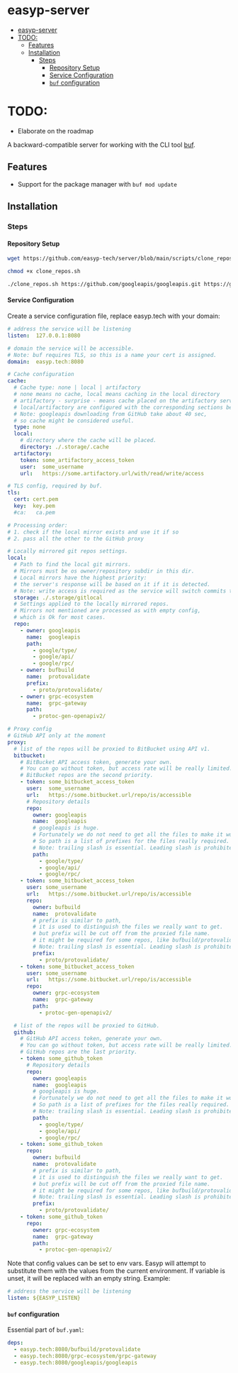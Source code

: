 # easyp-server

<!-- TOC -->
* [easyp-server](#easyp-server)
* [TODO:](#todo)
  * [Features](#features)
  * [Installation](#installation)
    * [Steps](#steps)
      * [Repository Setup](#repository-setup)
      * [Service Configuration](#service-configuration)
      * [`buf` configuration](#buf-configuration-)
<!-- TOC -->

# TODO:

* Elaborate on the roadmap

A backward-compatible server for working with the CLI tool [buf](https://github.com/bufbuild/buf).

## Features

* Support for the package manager with `buf mod update`

## Installation

### Steps

#### Repository Setup

```bash
wget https://github.com/easyp-tech/server/blob/main/scripts/clone_repos.sh -O clone_repos.sh

chmod +x clone_repos.sh

./clone_repos.sh https://github.com/googleapis/googleapis.git https://github.com/bufbuild/protovalidate.git
```

#### Service Configuration

Create a service configuration file, replace easyp.tech with your domain:

```yaml
# address the service will be listening
listen:  127.0.0.1:8080

# domain the service will be accessible.
# Note: buf requires TLS, so this is a name your cert is assigned.
domain:  easyp.tech:8080

# Cache configuration
cache:
  # Cache type: none | local | artifactory
  # none means no cache, local means caching in the local directory
  # artifactory - surprise - means cache placed on the artifactory server
  # local/artifactory are configured with the corresponding sections below
  # Note: googleapis downloading from GitHub take about 40 sec,
  # so cache might be considered useful.
  type: none
  local:
    # directory where the cache will be placed.
    directory: ./.storage/.cache
  artifactory:
    token: some_artifactory_access_token
    user:  some_username
    url:   https://some.artifactory.url/with/read/write/access

# TLS config, required by buf.
tls:
  cert: cert.pem
  key:  key.pem
  #ca:   ca.pem

# Processing order:
# 1. check if the local mirror exists and use it if so
# 2. pass all the other to the GitHub proxy

# Locally mirrored git repos settings.
local:
  # Path to find the local git mirrors.
  # Mirrors must be os owner/repository subdir in this dir.
  # Local mirrors have the highest priority:
  # the server's response will be based on it if it is detected.  
  # Note: write access is required as the service will switch commits then needed.
  storage: ./.storage/gitlocal
  # Settings applied to the locally mirrored repos.
  # Mirrors not mentioned are processed as with empty config,
  # which is Ok for most cases.
  repo:
    - owner: googleapis
      name:  googleapis
      path:
        - google/type/
        - google/api/
        - google/rpc/
    - owner: bufbuild
      name:  protovalidate
      prefix:
        - proto/protovalidate/
    - owner: grpc-ecosystem
      name:  grpc-gateway
      path:
        - protoc-gen-openapiv2/

# Proxy config
# GitHub API only at the moment
proxy:
  # list of the repos will be proxied to BitBucket using API v1.
  bitbucket:
    # BitBucket API access token, generate your own.
    # You can go without token, but access rate will be really limited.
    # BitBucket repos are the second priority.
    - token: some_bitbucket_access_token
      user:  some_username
      url:   https://some.bitbucket.url/repo/is/accessible
      # Repository details
      repo:
        owner: googleapis
        name:  googleapis
        # googleapis is huge.
        # Fortunately we do not need to get all the files to make it works.
        # So path is a list of prefixes for the files really required.
        # Note: trailing slash is essential. Leading slash is prohibited.
        path:
          - google/type/
          - google/api/
          - google/rpc/
    - token: some_bitbucket_access_token
      user: some_username
      url:   https://some.bitbucket.url/repo/is/accessible
      repo:
        owner: bufbuild
        name:  protovalidate
        # prefix is similar to path,
        # it is used to distinguish the files we really want to get.
        # but prefix will be cut off from the proxied file name.
        # it might be required for some repos, like bufbuild/protovalidate
        # Note: trailing slash is essential. Leading slash is prohibited.
        prefix:
          - proto/protovalidate/
    - token: some_bitbucket_access_token
      user: some_username
      url:   https://some.bitbucket.url/repo/is/accessible
      repo:
        owner: grpc-ecosystem
        name:  grpc-gateway
        path:
          - protoc-gen-openapiv2/

  # list of the repos will be proxied to GitHub.
  github:
    # GitHub API access token, generate your own.
    # You can go without token, but access rate will be really limited.
    # GitHub repos are the last priority.
    - token: some_github_token 
      # Repository details
      repo:
        owner: googleapis
        name:  googleapis
        # googleapis is huge.
        # Fortunately we do not need to get all the files to make it works.
        # So path is a list of prefixes for the files really required.
        # Note: trailing slash is essential. Leading slash is prohibited.
        path:
          - google/type/
          - google/api/
          - google/rpc/
    - token: some_github_token
      repo:
        owner: bufbuild
        name:  protovalidate
        # prefix is similar to path,
        # it is used to distinguish the files we really want to get.
        # but prefix will be cut off from the proxied file name.
        # it might be required for some repos, like bufbuild/protovalidate
        # Note: trailing slash is essential. Leading slash is prohibited.
        prefix:
          - proto/protovalidate/
    - token: some_github_token
      repo:
        owner: grpc-ecosystem
        name:  grpc-gateway
        path:
          - protoc-gen-openapiv2/
```

Note that config values can be set to env vars. Easyp will attempt to substitute them with the values from the current environment. If variable is unset, it will be replaced with an empty string. Example:

```yaml
# address the service will be listening
listen: ${EASYP_LISTEN}
```

#### `buf` configuration 

Essential part of `buf.yaml`:

```yaml
deps:
  - easyp.tech:8080/bufbuild/protovalidate
  - easyp.tech:8080/grpc-ecosystem/grpc-gateway
  - easyp.tech:8080/googleapis/googleapis
```